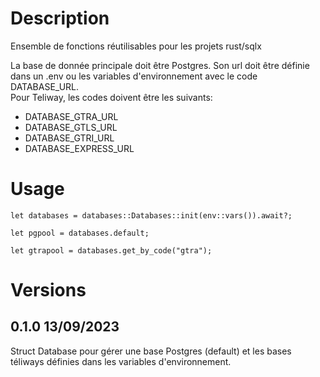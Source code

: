 # Description
Ensemble de fonctions réutilisables pour les projets rust/sqlx

La base de donnée principale doit être Postgres. Son url doit être définie dans un .env ou les variables d'environnement avec le code DATABASE_URL.  
Pour Teliway, les codes doivent être les suivants:
- DATABASE_GTRA_URL
- DATABASE_GTLS_URL
- DATABASE_GTRI_URL
- DATABASE_EXPRESS_URL

# Usage
```
let databases = databases::Databases::init(env::vars()).await?;

let pgpool = databases.default;

let gtrapool = databases.get_by_code("gtra");
```

# Versions
## 0.1.0 13/09/2023
Struct Database pour gérer une base Postgres (default) et les bases téliways définies dans les variables d'environnement.